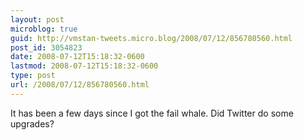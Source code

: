 ```yaml
---
layout: post
microblog: true
guid: http://vmstan-tweets.micro.blog/2008/07/12/856780560.html
post_id: 3054823
date: 2008-07-12T15:18:32-0600
lastmod: 2008-07-12T15:18:32-0600
type: post
url: /2008/07/12/856780560.html
---
```

It has been a few days since I got the fail whale. Did Twitter do some upgrades?
